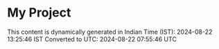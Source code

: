 # My Project

This content is dynamically generated in Indian Time (IST): 2024-08-22 13:25:46 IST
Converted to UTC: 2024-08-22 07:55:46 UTC
